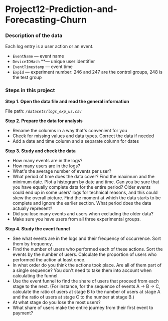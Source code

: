 # Project12-Prediction-and-Forecasting-Churn

### Description of the data

Each log entry is a user action or an event. 

- `EventName` — event name
- `DeviceIDHash` **— unique user identifier
- `EventTimestamp` — event time
- `ExpId` — experiment number: 246 and 247 are the control groups, 248 is the test group

### Steps in this project

**Step 1. Open the data file and read the general information**

File path: *`/datasets/logs_exp_us.csv`*

**Step 2. Prepare the data for analysis**

- Rename the columns in a way that's convenient for you
- Check for missing values and data types. Correct the data if needed
- Add a date and time column and a separate column for dates

**Step 3. Study and check the data**

- How many events are in the logs?
- How many users are in the logs?
- What's the average number of events per user?
- What period of time does the data cover? Find the maximum and the minimum date. Plot a histogram by date and time. Can you be sure that you have equally complete data for the entire period? Older events could end up in some users' logs for technical reasons, and this could skew the overall picture. Find the moment at which the data starts to be complete and ignore the earlier section. What period does the data actually represent?
- Did you lose many events and users when excluding the older data?
- Make sure you have users from all three experimental groups.

**Step 4. Study the event funnel**

- See what events are in the logs and their frequency of occurrence. Sort them by frequency.
- Find the number of users who performed each of these actions. Sort the events by the number of users. Calculate the proportion of users who performed the action at least once.
- In what order do you think the actions took place. Are all of them part of a single sequence? You don't need to take them into account when calculating the funnel.
- Use the event funnel to find the share of users that proceed from each stage to the next. (For instance, for the sequence of events A → B → C, calculate the ratio of users at stage B to the number of users at stage A and the ratio of users at stage C to the number at stage B.)
- At what stage do you lose the most users?
- What share of users make the entire journey from their first event to payment?
